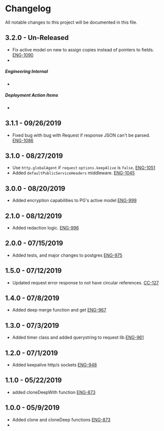 # Changelog

All notable changes to this project will be documented in this file.


## 3.2.0 - Un-Released

-   Fix active model on new to assign copies instead of pointers to fields. [ENG-1090](https://abedev.atlassian.net/browse/ENG-1090)
-   

##### Engineering Internal

-   

##### Deployment Action Items

-   

## 3.1.1 - 09/26/2019

-   Fixed bug with bug with Request if response JSON can't be parsed. [ENG-1086](https://abedev.atlassian.net/browse/ENG-1086)

## 3.1.0 - 08/27/2019

-   Use `http.globalAgent` if `request` `options.keepAlive` is `false`. [ENG-1051](https://abedev.atlassian.net/browse/ENG-1051)
-   Added `defaultPublicServiceHeaders` middleware. [ENG-1045](https://abedev.atlassian.net/browse/ENG-1045)

## 3.0.0 - 08/20/2019

-   Added encryption capabilities to PG's active model [ENG-999](https://abedev.atlassian.net/browse/ENG-999)

## 2.1.0 - 08/12/2019

-   Added redaction logic. [ENG-996](https://abedev.atlassian.net/browse/ENG-996)

## 2.0.0 - 07/15/2019

-   Added tests, and major changes to postgres [ENG-975](https://abedev.atlassian.net/browse/ENG-975)

## 1.5.0 - 07/12/2019

-   Updated request error response to not have circular references. [CC-127](https://abedev.atlassian.net/browse/CC-127)

## 1.4.0 - 07/8/2019

-   Added deep merge function and get [ENG-967](https://abedev.atlassian.net/browse/ENG-967)

## 1.3.0 - 07/3/2019

-   Added timer class and added querystring to request lib [ENG-961](https://abedev.atlassian.net/browse/ENG-961)

## 1.2.0 - 07/1/2019

-   Added keepalive http/s sockets [ENG-948](https://abedev.atlassian.net/browse/ENG-948)

## 1.1.0 - 05/22/2019

-   added cloneDeepWith function [ENG-873](https://abedev.atlassian.net/browse/ENG-873)

## 1.0.0 - 05/9/2019

-   Added clone and cloneDeep functions [ENG-873](https://abedev.atlassian.net/browse/ENG-873)
-

